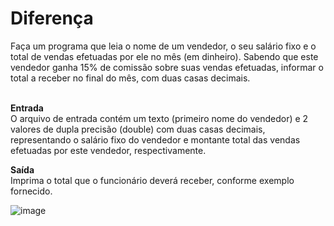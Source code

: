 <h1>Diferença</h1>
Faça um programa que leia o nome de um vendedor, o seu salário fixo e o total de vendas efetuadas por ele no mês (em dinheiro). Sabendo que este vendedor ganha 15% de comissão sobre suas vendas efetuadas, informar o total a receber no final do mês, com duas casas decimais.<br><br>

<b>Entrada</b><br>
O arquivo de entrada contém um texto (primeiro nome do vendedor) e 2 valores de dupla precisão (double) com duas casas decimais, representando o salário fixo do vendedor e montante total das vendas efetuadas por este vendedor, respectivamente.

<b>Saída</b><br>
Imprima o total que o funcionário deverá receber, conforme exemplo fornecido.

![image](https://github.com/user-attachments/assets/218f418d-3a85-4941-9298-3b2168fa22da)

